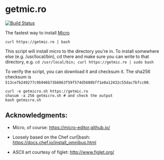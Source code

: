 # getmic.ro

[![Build Status](https://travis-ci.org/benweissmann/getmic.ro.svg?branch=master)](https://travis-ci.org/benweissmann/getmic.ro)

The fastest way to install [Micro](https://micro-editor.github.io/)

`curl https://getmic.ro | bash`

This script will install micro to the directory you're in. To install somewhere else (e.g. /usr/local/bin), cd there and make sure you can write to that directory, e.g. `cd /usr/local/bin; curl https://getmic.ro | sudo bash`

To verify the script, you can download it and checksum it. The sha256 checksum is `513ce7b249277c9b946b73b6863f59f574d5688bff1e0a12432c55dac7bfcc00`.

    curl -o getmicro.sh https://getmic.ro
    shasum -a 256 getmicro.sh # and check the output
    bash getmicro.sh

## Acknowledgments:

- Micro, of course: https://micro-editor.github.io/

- Loosely based on the Chef curl|bash: https://docs.chef.io/install_omnibus.html

- ASCII art courtesy of figlet: http://www.figlet.org/
